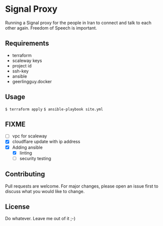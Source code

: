 # Signal Proxy

Running a Signal proxy for the people in Iran to connect and talk to each other again.
Freedom of Speech is important.


## Requirements
* terraform
* scaleway keys
* project id
* ssh-key
* ansible
* geerlingguy.docker

## Usage

```$ terraform apply```
```$ ansible-playbook site.yml```

## FIXME
- [ ] vpc for scaleway
- [x] cloudflare update with ip address
- [x] Adding ansible
  - [x] linting
  - [ ] security testing

## Contributing
Pull requests are welcome. For major changes, please open an issue first to discuss what you would like to change.

## License
Do whatever. Leave me out of it ;-)
